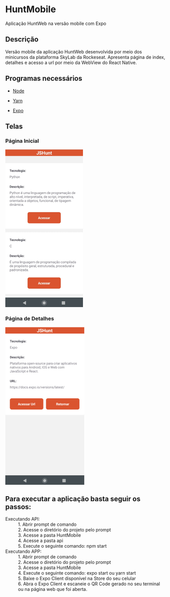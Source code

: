 # HuntMobile
Aplicação HuntWeb na versão mobile com Expo

## Descrição

Versão mobile da aplicação HuntWeb desenvolvida por meio dos minicursos da plataforma SkyLab da Rockeseat. 
Apresenta página de index, detalhes e acesso a url por meio da WebView do React Native.

## Programas necessários
  
  - [Node](https://nodejs.org/en/download/)
  + [Yarn](https://classic.yarnpkg.com/pt-BR/docs/install/#windows-stable)
  - [Expo](https://docs.expo.io/versions/v37.0.0/get-started/installation/)  
  
## Telas    
  
### Página Inicial

![Página Inicial][logo]

[logo]: https://github.com/arthurmdros/HuntMobile/blob/master/index.png "Index"

### Página de Detalhes

![Detalhes][logo1]

[logo1]: https://github.com/arthurmdros/HuntMobile/blob/master/detail.png "Detail"

## Para executar a aplicação basta seguir os passos:
  
<dl>
  <dt>Executando API:</dt>
  <dd>1. Abrir prompt de comando</dd>
  <dd>2. Acesse o diretório do projeto pelo prompt</dd>
  <dd>3. Acesse a pasta HuntMobile</dd>
  <dd>4. Acesse a pasta api</dd>
  <dd>5. Execute o seguinte comando: npm start</dd>

  <dt>Executando APP:</dt>
  <dd>1. Abrir prompt de comando</dd>
  <dd>2. Acesse o diretório do projeto pelo prompt</dd>
  <dd>3. Acesse a pasta HuntMobile</dd>
  <dd>4. Execute o seguinte comando: expo start ou  yarn start</dd>
  <dd>5. Baixe o Expo Client disponível na Store do seu celular</dd>
  <dd>6. Abra o Expo Client e escaneie o QR Code gerado no seu terminal ou na página web que foi aberta.</dd>
</dl>
